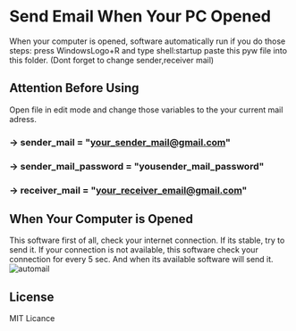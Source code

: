 # Send Email When Your PC Opened
When your computer is opened, software automatically run if you do those steps:
press WindowsLogo+R and type shell:startup
paste this pyw file into this folder. (Dont forget to change sender,receiver mail)


## Attention Before Using
Open file in edit mode and change those variables to the your current mail adress.
### -> sender_mail = "your_sender_mail@gmail.com"
### -> sender_mail_password = "yousender_mail_password"
### -> receiver_mail = "your_receiver_email@gmail.com"


## When Your Computer is Opened
This software first of all, check your internet connection. If its stable, try to send it.
If your connection is not available, this software check your connection for every 5 sec. And when its available software will send it.
![automail](https://user-images.githubusercontent.com/63451008/107440414-a11e5580-6b44-11eb-8657-5df405566d10.PNG)


## License
MIT Licance
